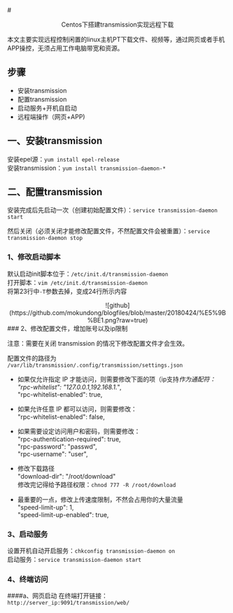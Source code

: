#<center>Centos下搭建transmission实现远程下载</center>  

本文主要实现远程控制闲置的linux主机PT下载文件、视频等，通过网页或者手机APP操控，无须占用工作电脑带宽和资源。

## 步骤  
- 安装transmission
- 配置transmission
- 启动服务+开机自启动
- 远程端操作（网页+APP)  

## 一、安装transmission  
安装epel源：`yum install epel-release`  
安装transmission：`yum install transmission-daemon-*`
## 二、配置transmission
安装完成后先启动一次（创建初始配置文件）：`service transmission-daemon start`  

然后关闭（必须关闭才能修改配置文件，不然配置文件会被重置）：`service transmission-daemon stop`  
### 1、修改启动脚本  
默认启动init脚本位于：`/etc/init.d/transmission-daemon`  
打开脚本：`vim /etc/init.d/transmission-daemon`  
将第23行中`-T`参数去掉，变成24行所示内容  
<center>![github](https://github.com/mokundong/blogfiles/blob/master/20180424/%E5%9B%BE1.png?raw=true)</center>  
### 2、修改配置文件，增加账号以及ip限制

注意：需要在关闭 transmission 的情况下修改配置文件才会生效。

配置文件的路径为 `/var/lib/transmission/.config/transmission/settings.json`

- 如果仅允许指定 IP 才能访问，则需要修改下面的项（ip支持*作为通配符：  
"rpc-whitelist": "127.0.0.1,192.168.1.*",  
"rpc-whitelist-enabled": true,  

- 如果允许任意 IP 都可以访问，则需要修改：  
"rpc-whitelist-enabled": false,  

- 如果需要设定访问用户和密码，则需要修改：  
"rpc-authentication-required": true,  
"rpc-password": "passwd",  
"rpc-username": "user",
- 修改下载路径  
"download-dir": "/root/download"  
修改完记得给予路径权限：`chnod 777 -R /root/download`  

- 最重要的一点，修改上传速度限制，不然会占用你的大量流量  
"speed-limit-up": 1,  
"speed-limit-up-enabled": true,  


### 3、启动服务  
设置开机自动开启服务：`chkconfig transmission-daemon on`    
启动服务：`service transmission-daemon start`   
### 4、终端访问  
####a、网页启动
在终端打开链接：`http://server_ip:9091/transmission/web/`



